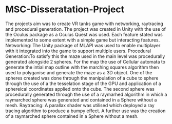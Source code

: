 # MSC-Disseratation-Project
The projects aim was to create VR tanks game with networking, raytracing and procedural generation. The project was created in Unity with the use of the Oculus package as a Oculus Quest was used. Each feature stated was implemented to some extent with a simple game but interacting features.
Networking: The Unity package of MLAPI was used to enable multiplayer with it integrated into the game to support multiple users.
Procedural Generation:To satisfy this the maze used in the main level was procedurally generated alongside 2 spheres. For the map the use of Cellular automata to generate the intial map outline with the marching squares algorithm then used to polyganise and generate the maze as a 3D object.
One of the spheres created was done through the manipulation of a cube to sphere through the use of a the tesselation stage of the GPU and application of a sphereical coordinates applied onto the cube.
The second sphere was procedurally generated through the use of a raymarhed algorithm in which a raymarched sphere was generated and contained in a Sphere without a mesh.
Raytracing: A parallax shader was utilised which deployed a ray tracing algorithm to produce a bumpy effect. A further use was the creation of a raymarched sphere contained in a Sphere without a mesh.
